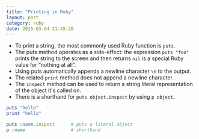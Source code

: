 ```yaml
---
title: "Printing in Ruby" 
layout: post
category: ruby
date: 2015-03-04 21:45:20
---
```


- To print a string, the most commonly used Ruby function is `puts`.
- The puts method operates as a side-effect: the expression `puts "foo"` prints the string to the screen and then returns `nil` is a special Ruby value for “nothing at all”.
- Using puts automatically appends a newline character `\n` to the output.
- The related `print` method does not append a newline character.
- The `inspect` method can be used to return a string literal representation of the object it's called on.
- There is a shorthand for `puts object.inspect` by using `p object`.


```ruby
puts "hello"
print "hello"
```

```ruby
puts :name.inspect		# puts a literal object
p :name					# shorthand
```